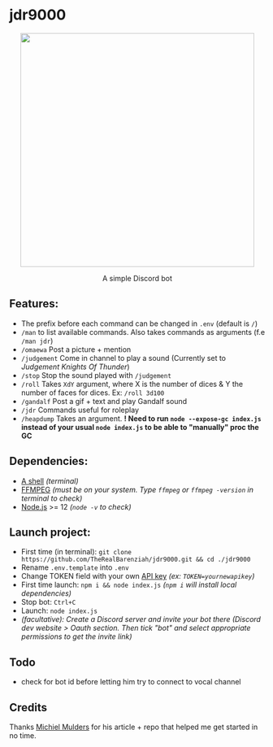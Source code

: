 # jdr9000  
<p align="center">
  <img width="460" height="460" src="https://i.ibb.co/FYBH6Xf/a-E2ebpp-460s.jpg">
</p>
<p align="center">
  A simple Discord bot
</p>

## Features:  
-  The prefix before each command can be changed in `.env` (default is `/`)  
-  `/man` to list available commands. Also takes commands as arguments (f.e `/man jdr`)  
-  `/omaewa` Post a picture + mention  
-  `/judgement` Come in channel to play a sound (Currently set to *Judgement Knights Of Thunder*)  
-  `/stop` Stop the sound played with `/judgement`  
-  `/roll` Takes `XdY` argument, where X is the number of dices & Y the number of faces for dices. Ex: `/roll 3d100`  
-  `/gandalf` Post a gif + text and play Gandalf sound  
-  `/jdr` Commands useful for roleplay  
-  `/heapdump`  Takes an argument. **! Need to run `node --expose-gc index.js` instead of your usual `node index.js` to be able to "manually" proc the GC**

## Dependencies:  
- [A shell](https://media.istockphoto.com/photos/sea-shell-picture-id862062360) *(terminal)*  
- [FFMPEG](https://www.ffmpeg.org/download.html) *(must be on your system. Type `ffmpeg` or `ffmpeg -version` in terminal to check)*  
- [Node.js](https://nodejs.org/en/download/) >= 12 *(`node -v` to check)*  

## Launch project:  
-  First time (in terminal): `git clone https://github.com/TheRealBarenziah/jdr9000.git && cd ./jdr9000`  
-  Rename `.env.template` into `.env`  
-  Change TOKEN field with your own [API key](https://discord.com/developers/applications) *(ex: `TOKEN=yournewapikey`)*  
-  First time launch: `npm i && node index.js`  *(`npm i` will install local dependencies)*
-  Stop bot: `Ctrl+C`  
-  Launch: `node index.js`  
-  *(facultative): Create a Discord server and invite your bot there (Discord dev website > Oauth section. Then tick "bot" and select appropriate permissions to get the invite link)*

## Todo  
-  check for bot id before letting him try to connect to vocal channel

##  Credits  
Thanks [Michiel Mulders](https://www.sitepoint.com/discord-bot-node-js/) for his article + repo that helped me get started in no time.
